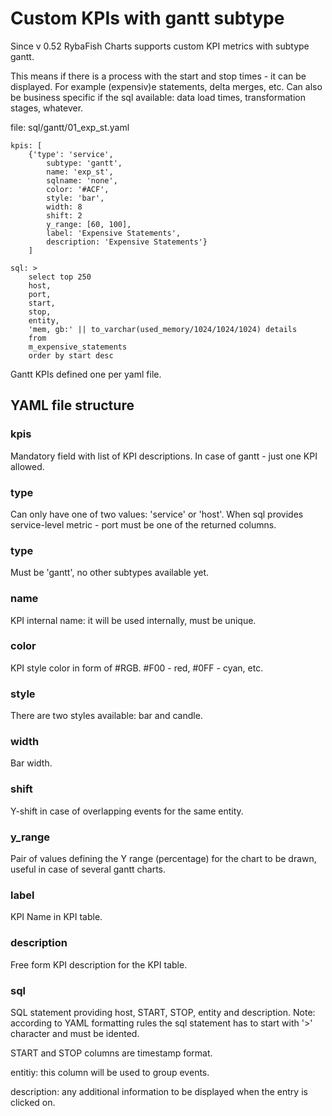 # Custom KPIs with gantt subtype
Since v 0.52 RybaFish Charts supports custom KPI metrics with subtype gantt.

This means if there is a process with the start and stop times - it can be displayed. For example (expensiv)e statements, delta merges, etc. Can also be business specific if the sql available: data load times, transformation stages, whatever.

file: sql/gantt/01_exp_st.yaml
```
kpis: [
    {'type': 'service',
        subtype: 'gantt',
        name: 'exp_st',
        sqlname: 'none',
        color: '#ACF',
        style: 'bar',
        width: 8
        shift: 2
        y_range: [60, 100],
        label: 'Expensive Statements',
        description: 'Expensive Statements'}
    ]

sql: >
    select top 250
    host,
    port,
    start,
    stop,
    entity,
    'mem, gb:' || to_varchar(used_memory/1024/1024/1024) details
    from
    m_expensive_statements
    order by start desc
```

Gantt KPIs defined one per yaml file.

## YAML file structure
### kpis
Mandatory field with list of KPI descriptions. In case of gantt - just one KPI allowed.

### type
Can only have one of two values: 'service' or 'host'.
When sql provides service-level metric - port must be one of the returned columns. 

### type
Must be 'gantt', no other subtypes available yet.

### name
KPI internal name: it will be used internally, must be unique.

### color
KPI style color in form of #RGB. #F00 - red, #0FF - cyan, etc.

### style
There are two styles available: bar and candle.

### width
Bar width.

### shift
Y-shift in case of overlapping events for the same entity.

### y_range
Pair of values defining the Y range (percentage) for the chart to be drawn, useful in case of several gantt charts.

### label
KPI Name in KPI table.

### description
Free form KPI description for the KPI table.

### sql
SQL statement providing host, START, STOP, entity and description. Note: according to YAML formatting rules the sql statement has to start with '>' character and must be idented.

START and STOP columns are timestamp format.

entitiy: this column will be used to group events.

description: any additional information to be displayed when the entry is clicked on.
